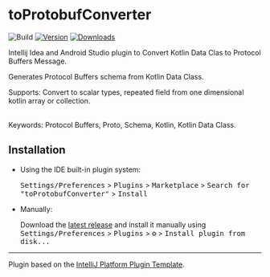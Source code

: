 # toProtobufConverter

![Build](https://github.com/fnakhsan/toProtobufConverter/workflows/Build/badge.svg)
[![Version](https://img.shields.io/jetbrains/plugin/v/PLUGIN_ID.svg)](https://plugins.jetbrains.com/plugin/PLUGIN_ID)
[![Downloads](https://img.shields.io/jetbrains/plugin/d/PLUGIN_ID.svg)](https://plugins.jetbrains.com/plugin/PLUGIN_ID)

<!-- Plugin description -->
Intellij Idea and Android Studio plugin to Convert Kotlin Data Clas to Protocol Buffers Message.

Generates Protocol Buffers schema from Kotlin Data Class.

Supports: Convert to scalar types, repeated field from one dimensional kotlin array or collection.

<br>
Keywords: Protocol Buffers, Proto, Schema, Kotlin, Kotlin Data Class. 
<!-- Plugin description end -->

## Installation

- Using the IDE built-in plugin system:
  
  <kbd>Settings/Preferences</kbd> > <kbd>Plugins</kbd> > <kbd>Marketplace</kbd> > <kbd>Search for "toProtobufConverter"</kbd> >
  <kbd>Install</kbd>
  
- Manually:

  Download the [latest release](https://github.com/fnakhsan/toProtobufConverter/releases/latest) and install it manually using
  <kbd>Settings/Preferences</kbd> > <kbd>Plugins</kbd> > <kbd>⚙️</kbd> > <kbd>Install plugin from disk...</kbd>


---
Plugin based on the [IntelliJ Platform Plugin Template][template].

[template]: https://github.com/JetBrains/intellij-platform-plugin-template
[docs:plugin-description]: https://plugins.jetbrains.com/docs/intellij/plugin-user-experience.html#plugin-description-and-presentation
